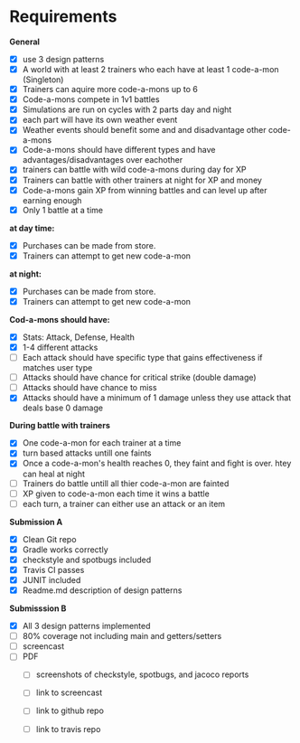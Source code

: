 # Requirements

**General**
- [x] use 3 design patterns
- [x] A world with at least 2 trainers who each have at least 1 code-a-mon (Singleton)
- [x] Trainers can aquire more code-a-mons up to 6
- [x] Code-a-mons compete in 1v1 battles
- [x] Simulations are run on cycles with 2 parts day and night
- [x] each part will have its own weather event
- [x] Weather events should benefit some and and disadvantage other code-a-mons
- [x] Code-a-mons should have different types and have advantages/disadvantages over eachother
- [x] trainers can battle with wild code-a-mons during day for XP
- [x] Trainers can battle with other trainers at night for XP and money
- [x] Code-a-mons gain XP from winning battles and can level up after earning enough
- [x] Only 1 battle at a time

**at day time:**
- [x] Purchases can be made from store.
- [x] Trainers can attempt to get new code-a-mon

**at night:**
- [x] Purchases can be made from store.
- [x] Trainers can attempt to get new code-a-mon

**Cod-a-mons should have:**
- [x] Stats: Attack, Defense, Health
- [x] 1-4 different attacks
- [ ] Each attack should have specific type that gains effectiveness if matches user type
- [ ] Attacks should have chance for critical strike (double damage)
- [ ] Attacks should have chance to miss
- [x] Attacks should have a minimum of 1 damage unless they use attack that deals base 0 damage

**During battle with trainers**
- [x] One code-a-mon for each trainer at a time
- [x] turn based attacks untill one faints
- [x] Once a code-a-mon's health reaches 0, they faint and fight is over.  htey can heal at night
- [ ] Trainers do battle untill all thier code-a-mon are fainted
- [ ] XP given to code-a-mon each time it wins a battle
- [ ] each turn, a trainer can either use an attack or an item

**Submission A**
- [x] Clean Git repo
- [x] Gradle works correctly
- [x] checkstyle and spotbugs included
- [x] Travis CI passes
- [x] JUNIT included
- [x] Readme.md description of design patterns

**Submisssion B**
- [x] All 3 design patterns implemented
- [ ] 80% coverage not including main and getters/setters
- [ ] screencast
- [ ] PDF
    - [ ] screenshots of checkstyle, spotbugs, and jacoco reports
    - [ ] link to screencast
    - [ ] link to github repo
    - [ ] link to travis repo
    

